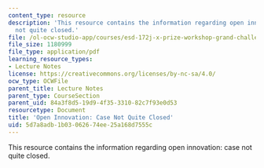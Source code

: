 ```yaml
---
content_type: resource
description: 'This resource contains the information regarding open innovation: case
  not quite closed.'
file: /ol-ocw-studio-app/courses/esd-172j-x-prize-workshop-grand-challenges-in-energy-fall-2009/5d7a8adb1b03062674ee25a168d7555c_MITESD_172JF09_Lec02.pdf
file_size: 1180999
file_type: application/pdf
learning_resource_types:
- Lecture Notes
license: https://creativecommons.org/licenses/by-nc-sa/4.0/
ocw_type: OCWFile
parent_title: Lecture Notes
parent_type: CourseSection
parent_uid: 84a3f8d5-19d9-4f35-3310-82c7f93e0d53
resourcetype: Document
title: 'Open Innovation: Case Not Quite Closed'
uid: 5d7a8adb-1b03-0626-74ee-25a168d7555c
---
```

This resource contains the information regarding open innovation: case not quite closed.